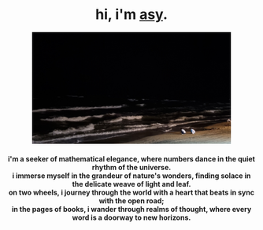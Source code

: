 <html>
  <head></head>
  <body>
    <div align="center">
      <h1>hi, i'm <a href="https://asyi.carrd.co/">asy</a>.</h1>
      <img src=beach.jpg width="80%">
      <h4>i'm a seeker of mathematical elegance, where numbers dance in the quiet rhythm of the universe.<br />
        i immerse myself in the grandeur of nature's wonders, finding solace in the delicate weave of light and leaf.<br />
        on two wheels, i journey through the world with a heart that beats in sync with the open road;<br/>
        in the pages of books, i wander through realms of thought, where every word is a doorway to new horizons.</h4>
    </div>
  </body>
</html>
